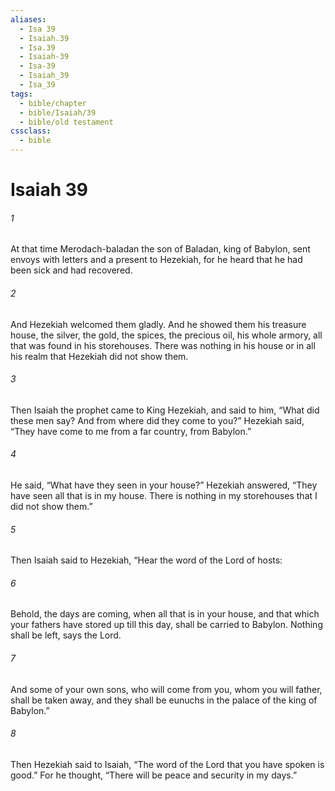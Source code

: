 ```yaml
---
aliases:
  - Isa 39
  - Isaiah.39
  - Isa.39
  - Isaiah-39
  - Isa-39
  - Isaiah_39
  - Isa_39
tags:
  - bible/chapter
  - bible/Isaiah/39
  - bible/old testament
cssclass:
  - bible
---
```


# Isaiah 39

###### 1
At that time Merodach-baladan the son of Baladan, king of Babylon, sent envoys with letters and a present to Hezekiah, for he heard that he had been sick and had recovered.
###### 2
And Hezekiah welcomed them gladly. And he showed them his treasure house, the silver, the gold, the spices, the precious oil, his whole armory, all that was found in his storehouses. There was nothing in his house or in all his realm that Hezekiah did not show them.
###### 3
Then Isaiah the prophet came to King Hezekiah, and said to him, “What did these men say? And from where did they come to you?” Hezekiah said, “They have come to me from a far country, from Babylon.”
###### 4
He said, “What have they seen in your house?” Hezekiah answered, “They have seen all that is in my house. There is nothing in my storehouses that I did not show them.”
###### 5
Then Isaiah said to Hezekiah, “Hear the word of the Lord of hosts:
###### 6
Behold, the days are coming, when all that is in your house, and that which your fathers have stored up till this day, shall be carried to Babylon. Nothing shall be left, says the Lord.
###### 7
And some of your own sons, who will come from you, whom you will father, shall be taken away, and they shall be eunuchs in the palace of the king of Babylon.”
###### 8
Then Hezekiah said to Isaiah, “The word of the Lord that you have spoken is good.” For he thought, “There will be peace and security in my days.”


